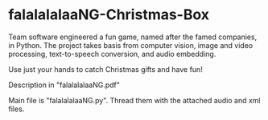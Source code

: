 # falalalalaaNG-Christmas-Box
Team software engineered a fun game, named after the famed companies, in Python. The project takes basis from computer vision, image and video processing, text-to-speech conversion, and audio embedding. 

Use just your hands to catch Christmas gifts and have fun!

Description in "falalalalaaNG.pdf"

Main file is "falalalalaaNG.py". Thread them with the attached audio and xml files.
